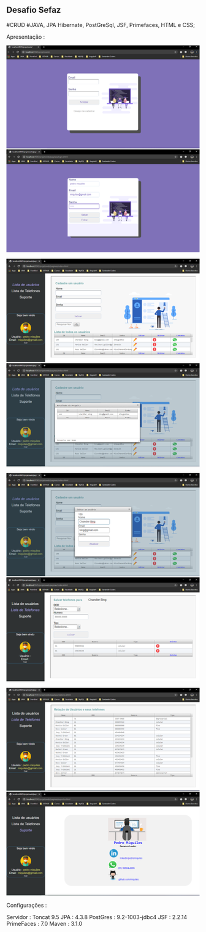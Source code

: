 

## Desafio Sefaz 

#CRUD 
#JAVA, JPA Hibernate, PostGreSql, JSF, Primefaces, HTML e CSS;

Apresentação :  

![login](https://github.com/miquiles/DesafioSefaz/blob/master/github-imagens/login.png)
![cadastro](https://github.com/miquiles/DesafioSefaz/blob/master/github-imagens/cadastro.png)

![index](https://github.com/miquiles/DesafioSefaz/blob/master/github-imagens/index.png)
![pesquisar](https://github.com/miquiles/DesafioSefaz/blob/master/github-imagens/pesquisar.png)

![atualizarusuario](https://github.com/miquiles/DesafioSefaz/blob/master/github-imagens/atualizarusuario.png)
![cadastrar_telefones](https://github.com/miquiles/DesafioSefaz/blob/master/github-imagens/cadastrar_telefones.png)

![listatelefones](https://github.com/miquiles/DesafioSefaz/blob/master/github-imagens/listatelefones.png)
![meuscontatos](https://github.com/miquiles/DesafioSefaz/blob/master/github-imagens/meuscontatos.png)



Configurações : 

Servidor : Toncat 9.5
JPA : 4.3.8
PostGres : 9.2-1003-jdbc4
JSF : 2.2.14
PrimeFaces : 7.0
Maven : 3.1.0


